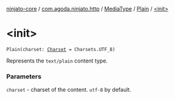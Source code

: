 [ninjato-core](../../../index.md) / [com.agoda.ninjato.http](../../index.md) / [MediaType](../index.md) / [Plain](index.md) / [&lt;init&gt;](./-init-.md)

# &lt;init&gt;

`Plain(charset: `[`Charset`](https://docs.oracle.com/javase/6/docs/api/java/nio/charset/Charset.html)` = Charsets.UTF_8)`

Represents the `text/plain` content type.

### Parameters

`charset` - charset of the content. `utf-8` by default.